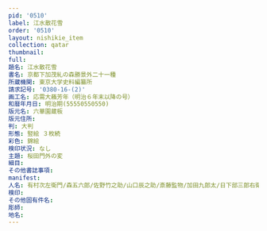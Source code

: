 ```yaml
---
pid: '0510'
label: 江水散花雪
order: '0510'
layout: nishikie_item
collection: qatar
thumbnail: 
full: 
題名: 江水散花雪
書名: 京都下加茂糺の森勝景外二十一種
所蔵機関: 東京大学史料編纂所
請求記号: '0380-16-(2)'
画工名: 応需大蘓芳年（明治６年末以降の号）
和暦年月日: 明治期(55550550550)
版元名: 六華園蔵板
版元住所: 
判: 大判
形態: 竪絵 ３枚続
彩色: 錦絵
検印状況: なし
主題: 桜田門外の変
細目: 
その他書誌事項: 
manifest: 
人名: 有村次左衛門/森五六郎/佐野竹之助/山口辰之助/斎藤監物/加田九郎太/日下部三郎右衛門/佐和村軍六/水戸側　蓮田市五郎/森山繁之助/稲田重蔵/鯉渊要人
検印: 
その他固有件名: 
彫師: 
地名: 
---
```

